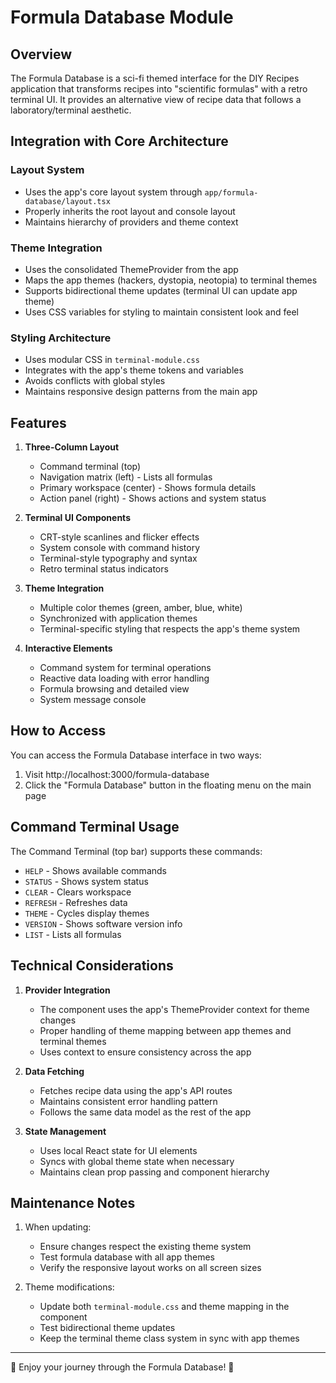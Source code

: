 # Formula Database Module

## Overview
The Formula Database is a sci-fi themed interface for the DIY Recipes application that transforms recipes into "scientific formulas" with a retro terminal UI. It provides an alternative view of recipe data that follows a laboratory/terminal aesthetic.

## Integration with Core Architecture

### Layout System
- Uses the app's core layout system through `app/formula-database/layout.tsx`
- Properly inherits the root layout and console layout
- Maintains hierarchy of providers and theme context

### Theme Integration
- Uses the consolidated ThemeProvider from the app
- Maps the app themes (hackers, dystopia, neotopia) to terminal themes
- Supports bidirectional theme updates (terminal UI can update app theme)
- Uses CSS variables for styling to maintain consistent look and feel

### Styling Architecture
- Uses modular CSS in `terminal-module.css` 
- Integrates with the app's theme tokens and variables
- Avoids conflicts with global styles
- Maintains responsive design patterns from the main app

## Features

1. **Three-Column Layout**
   - Command terminal (top)
   - Navigation matrix (left) - Lists all formulas
   - Primary workspace (center) - Shows formula details
   - Action panel (right) - Shows actions and system status

2. **Terminal UI Components**
   - CRT-style scanlines and flicker effects
   - System console with command history
   - Terminal-style typography and syntax
   - Retro terminal status indicators

3. **Theme Integration**
   - Multiple color themes (green, amber, blue, white)
   - Synchronized with application themes
   - Terminal-specific styling that respects the app's theme system

4. **Interactive Elements**
   - Command system for terminal operations
   - Reactive data loading with error handling
   - Formula browsing and detailed view
   - System message console

## How to Access

You can access the Formula Database interface in two ways:

1. Visit http://localhost:3000/formula-database
2. Click the "Formula Database" button in the floating menu on the main page

## Command Terminal Usage

The Command Terminal (top bar) supports these commands:

- `HELP` - Shows available commands
- `STATUS` - Shows system status
- `CLEAR` - Clears workspace
- `REFRESH` - Refreshes data
- `THEME` - Cycles display themes
- `VERSION` - Shows software version info
- `LIST` - Lists all formulas

## Technical Considerations

1. **Provider Integration**
   - The component uses the app's ThemeProvider context for theme changes
   - Proper handling of theme mapping between app themes and terminal themes
   - Uses context to ensure consistency across the app

2. **Data Fetching**
   - Fetches recipe data using the app's API routes
   - Maintains consistent error handling pattern
   - Follows the same data model as the rest of the app

3. **State Management**
   - Uses local React state for UI elements
   - Syncs with global theme state when necessary
   - Maintains clean prop passing and component hierarchy

## Maintenance Notes

1. When updating:
   - Ensure changes respect the existing theme system
   - Test formula database with all app themes
   - Verify the responsive layout works on all screen sizes

2. Theme modifications:
   - Update both `terminal-module.css` and theme mapping in the component
   - Test bidirectional theme updates
   - Keep the terminal theme class system in sync with app themes

---

🧪 Enjoy your journey through the Formula Database! 🧪